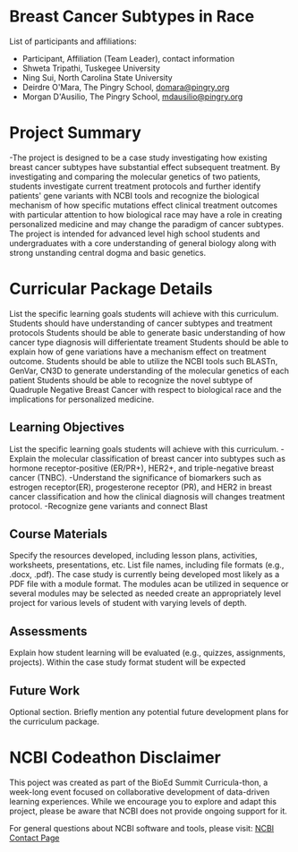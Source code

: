 # Breast Cancer Subtypes in Race

List of participants and affiliations:
- Participant, Affiliation (Team Leader), contact information
- Shweta Tripathi, Tuskegee University
- Ning Sui, North Carolina State University
- Deirdre O'Mara, The Pingry School, domara@pingry.org
- Morgan D'Ausilio, The Pingry School, mdausilio@pingry.org

# Project Summary
-The project is designed to be a case study investigating how existing breast cancer subtypes have substantial effect subsequent treatment. By investigating and comparing the molecular genetics of two patients, students investigate current treatment protocols and further identify patients' gene variants with NCBI tools and recognize the biological mechanism of how specific mutations effect clinical treatment outcomes with particular attention to how biological race may have a role in creating personalized medicine and may change the paradigm of cancer subtypes. The project is intended for advanced level high school students and undergraduates with a core understanding of general biology along with strong unstanding central dogma and basic genetics.

# Curricular Package Details
List the specific learning goals students will achieve with this curriculum.
Students should have understanding of cancer subtypes and treatment protocols
Students should be able to generate basic understanding of how cancer type diagnosis will differientate treament
Students should be able to explain how of gene variations have a mechanism effect on treatment outcome.
Students should be able to utilize the NCBI tools such BLASTn, GenVar, CN3D to generate understanding of the molecular genetics of each patient
Students should be able to recognize the novel subtype of Quadruple Negative Breast Cancer with respect to biological race and the implications for personalized medicine. 




## Learning Objectives
List the specific learning goals students will achieve with this curriculum.
-Explain the molecular classification of breast cancer into subtypes such as hormone receptor-positive (ER/PR+), HER2+, and triple-negative breast cancer (TNBC).
-Understand the significance of biomarkers such as estrogen receptor(ER), progesterone receptor (PR), and HER2 in breast cancer classification and how the clinical diagnosis will changes treatment protocol. 
-Recognize gene variants and connect Blast 


## Course Materials
Specify the resources developed, including lesson plans, activities, worksheets, presentations, etc. List file names, including file formats (e.g., .docx, .pdf).
The case study is currently being developed most likely as a PDF file with a module format. The modules acan be utilized in sequence or several modules may be selected as needed create an appropriately level project for various levels of student with varying levels of depth.  

## Assessments
Explain how student learning will be evaluated (e.g., quizzes, assignments, projects).
Within the case study format student will be expected 

## Future Work
Optional section. Briefly mention any potential future development plans for the curriculum package.

# NCBI Codeathon Disclaimer
This poject was created as part of the BioEd Summit Curricula-thon, a week-long event focused on collaborative development of data-driven learning experiences. While we encourage you to explore and adapt this project, please be aware that NCBI does not provide ongoing support for it.

For general questions about NCBI software and tools, please visit: [NCBI Contact Page](https://www.ncbi.nlm.nih.gov/home/about/contact/)

